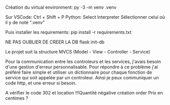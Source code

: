 Création du virtual environment:
py -3 -m venv .venv

Sur VSCode: 
Ctrl + Shift + P
Python: Select Interpreter
Sélectionner celui où il y de noté ".venv"

Puis installer les requirements:
pip install -r requirements.txt


NE PAS OUBLIER DE CREER LA DB
flask init-db


Le projet suit la structure MVCS (Model - View - Controller - Service)

Pour la communication entre les controleurs et les services, j'avais besoin d'une gestion d'erreur personnalisable. Pour répondre à ce problème j'ai préféré faire simple et utiliser un dictionnaire pour chaque fonction de service qui soit appelée par un controleur. Ainsi je peux communiquer un code http, et une erreur si besoin. 



A vérifier le code 302 et location
!!!Quantité négative création order
Prix en centimes ?